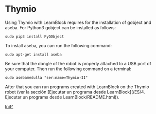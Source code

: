 <a name="Init"></a>

# Thymio

Using Thymio with LearnBlock requires for the installation of gobject and aseba. For Python3 gobject can be installed as follows:

    sudo pip3 install PyGObject

To install aseba, you can run the following command:

    sudo apt-get install aseba

Be sure that the dongle of the robot is properly attached to a USB port of your computer. Then run the following command on a terminal:

    sudo asebamedulla "ser:name=Thymio-II" 

After that you can run programs created with LearnBlock on the Thymio robot (ver la sección [Ejecutar un programa desde LearnBlock](<hidepath>/ES/4. Ejecutar un programa desde LearnBlock/README.html)).
 
[Init^](#Init)

